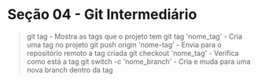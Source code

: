 # Seção 04 - Git Intermediário

> git tag - Mostra as tags que o projeto tem
> git tag 'nome_tag' - Cria uma tag no projeto
> git push origin 'nome-tag' - Envia para o repositório remoto a tag criada
> git checkout 'nome_tag' - Verifica como está a tag 
> git switch -c 'nome_branch' - Cria e muda para uma nova branch dentro da tag